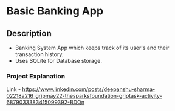 # Basic Banking App

## Description
* Banking System App which keeps track of its user's and their transaction history.
* Uses SQLite for Database storage.

### Project Explanation 
Link - https://www.linkedin.com/posts/deepanshu-sharma-02218a216_gripmay22-thesparksfoundation-griptask-activity-6879033383415099392-BDQn


